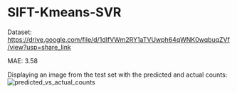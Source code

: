 # SIFT-Kmeans-SVR

Dataset: https://drive.google.com/file/d/1dIfVWm2RY1aTVUwph64qWNK0wqbuqZVf/view?usp=share_link

MAE: 3.58

Displaying an image from the test set with the predicted and actual counts:
![predicted_vs_actual_counts](https://user-images.githubusercontent.com/79151653/230967919-7d84f69e-6981-4ce3-906d-ea0205215d4a.png)
